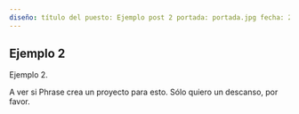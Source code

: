 ```yaml
---
diseño: título del puesto: Ejemplo post 2 portada: portada.jpg fecha: 2013-12-08 12:00:00 categorías: es puestos
---
```


## Ejemplo 2

Ejemplo 2.

A ver si Phrase crea un proyecto para esto. Sólo quiero un descanso, por favor.
